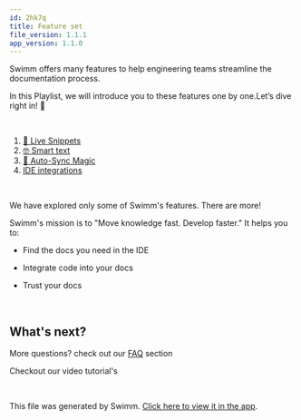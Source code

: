 ```yaml
---
id: 2hk7q
title: Feature set
file_version: 1.1.1
app_version: 1.1.0
---
```


<!-- Intro - Do not remove this comment -->
Swimm offers many features to help engineering teams streamline the documentation process.

In this Playlist, we will introduce you to these features one by one.Let’s dive right in! 🌊

<br/>

<!-- Steps - Do not remove this comment -->
1. [👀 Live Snippets](live-snippets.mio0y.sw.md)
2. [🤓 Smart text](smart-text.fpz6g.sw.md)
3. [🦄 Auto-Sync Magic ](auto-sync-magic.jyomo.sw.md)
4. [IDE integrations](ide-integrations.o5dcr.sw.md)


<br/>

<!-- Summary - Do not remove this comment -->
We have explored only some of Swimm's features. There are more!

Swimm's mission is to "Move knowledge fast. Develop faster." It helps you to:

*   Find the docs you need in the IDE
    
*   Integrate code into your docs
    
*   Trust your docs
    

<br/>

## What's next?

More questions? check out our [FAQ](https://docs.swimm.io/faq) section

Checkout our video tutorial's

<br/>

This file was generated by Swimm. [Click here to view it in the app](https://swimm-web-app.web.app/repos/Z2l0aHViJTNBJTNBdG9kbyUzQSUzQVlvc3NpU2FhZGk=/playlists/2hk7q).
